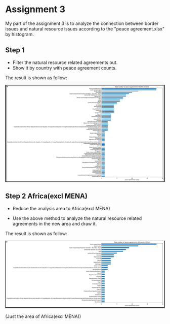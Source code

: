 # Assignment 3 

My part of the assignment 3 is to analyze the connection between border issues and natural resource issues according to the "peace agreement.xlsx" by histogram.



## Step 1 

* Filter the natural resource related agreements out.
* Show it by country with peace agreement counts.



The result is shown as follow:

![Figure1](Figure1.png)



## Step 2 Africa(excl MENA)

* Reduce the analysis area to Africa(excl MENA)

* Use the above method to analyze the natural resource related agreements in the new area and draw it.



The result is shown as follow:

![Figure2](Figure2.png)

(Just the area of Africa(excl MENA))


